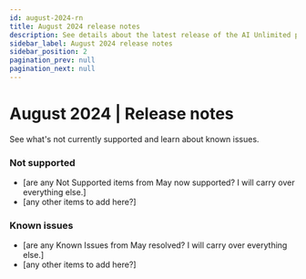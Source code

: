 ```yaml
---
id: august-2024-rn
title: August 2024 release notes
description: See details about the latest release of the AI Unlimited paid public preview.
sidebar_label: August 2024 release notes
sidebar_position: 2
pagination_prev: null
pagination_next: null
---
```


# August 2024 | Release notes

See what's not currently supported and learn about known issues.

### Not supported

- [are any Not Supported items from May now supported? I will carry over everything else.]
- [any other items to add here?]

### Known issues

- [are any Known Issues from May resolved? I will carry over everything else.]
- [any other items to add here?]